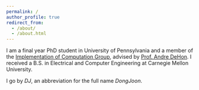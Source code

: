 ```yaml
---
permalink: /
author_profile: true
redirect_from: 
  - /about/
  - /about.html
---
```


I am a final year PhD student in University of Pennsylvania and a member of the [Implementation of Computation Group](http://ic.ese.upenn.edu/), advised by [Prof. Andre DeHon](https://www.seas.upenn.edu/~andre/). I received a B.S. in Electrical and Computer Engineering at Carnegie Mellon University.

I go by *DJ*, an abbreviation for the full name *DongJoon*.
